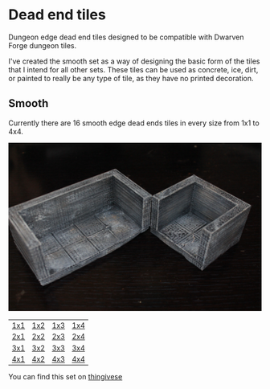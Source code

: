 Dead end tiles
==============

Dungeon edge dead end tiles designed to be compatible with Dwarven Forge dungeon tiles.

I've created the smooth set as a way of designing the basic form of the tiles that I intend for all other sets.  These tiles can be used as concrete, ice, dirt, or painted to really be any type of tile, as they have no printed decoration.

Smooth
------

Currently there are 16 smooth edge dead ends tiles in every size from 1x1 to 4x4.

![2 dead ends](IMG_7757.JPG)

<table>
<tr><td><a href="smooth_edge_dead_end_1x1.stl">1x1</a></td><td><a href="smooth_edge_dead_end_1x2.stl">1x2</a></td><td><a href="smooth_edge_dead_end_1x3.stl">1x3</a></td><td><a href="smooth_edge_dead_end_1x4.stl">1x4</a></td></tr>
<tr><td><a href="smooth_edge_dead_end_2x1.stl">2x1</a></td><td><a href="smooth_edge_dead_end_2x2.stl">2x2</a></td><td><a href="smooth_edge_dead_end_2x3.stl">2x3</a></td><td><a href="smooth_edge_dead_end_2x4.stl">2x4</a></td></tr>
<tr><td><a href="smooth_edge_dead_end_3x1.stl">3x1</a></td><td><a href="smooth_edge_dead_end_3x2.stl">3x2</a></td><td><a href="smooth_edge_dead_end_3x3.stl">3x3</a></td><td><a href="smooth_edge_dead_end_3x4.stl">3x4</a></td></tr>
<tr><td><a href="smooth_edge_dead_end_4x1.stl">4x1</a></td><td><a href="smooth_edge_dead_end_4x2.stl">4x2</a></td><td><a href="smooth_edge_dead_end_4x3.stl">4x3</a></td><td><a href="smooth_edge_dead_end_4x4.stl">4x4</a></td></tr>
</table>

You can find this set on [thingivese](http://www.thingiverse.com/thing:234841)

